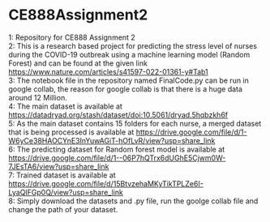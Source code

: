 # CE888Assignment2
1: Repository for CE888 Assignment 2 <br>
2: This is a research based project for predicting the stress level of nurses during the COVID-19 outbreak using a machine learning model (Random Forest) and can be found at the given link https://www.nature.com/articles/s41597-022-01361-y#Tab1 <br>
3: The notebook file in the repository named FinalCode.py can be run in google collab, the reason for google collab is that there is a huge data around 12 Million. <br>
4: The main dataset is available at https://datadryad.org/stash/dataset/doi:10.5061/dryad.5hqbzkh6f <br>
5: As the main dataset contains 15 folders for each nurse, a merged dataset that is being processed is available at https://drive.google.com/file/d/1-W6yCe38HAOCYnE3InYuwAGiT-hOfLvR/view?usp=share_link <br>
6: The predicting dataset for Random forest model is available at https://drive.google.com/file/d/1--06P7hQTrx6dUGhE5Cjwm0W-7JEsTA6/view?usp=share_link <br>
7: Trained dataset is available at https://drive.google.com/file/d/15BtvzehaMKyTikTPLZe6I-LyaQIFGp0Q/view?usp=share_link <br>
8: Simply download the datasets and .py file, run the goolge collab file and change the path of your dataset. <br>
